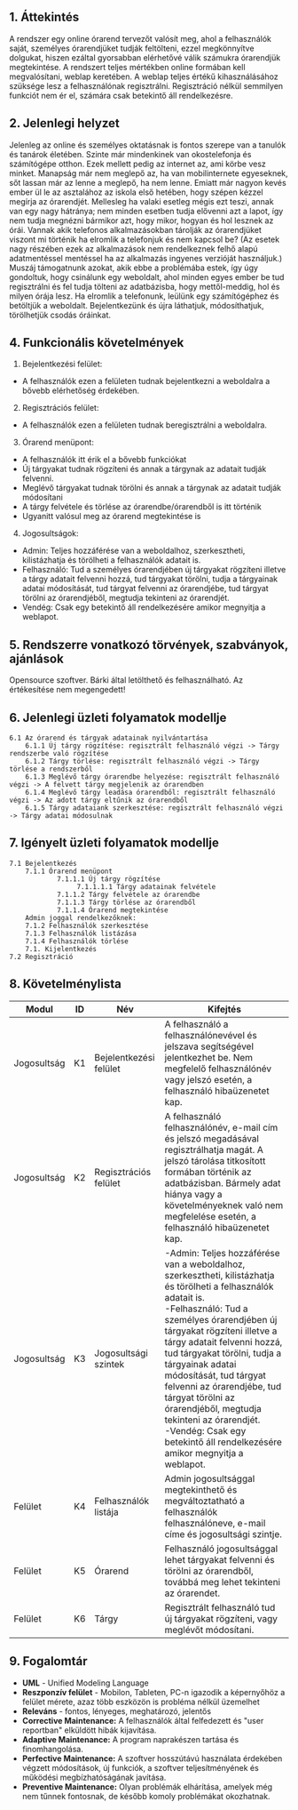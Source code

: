 ## 1. Áttekintés

A rendszer egy online órarend tervezőt valósít meg, ahol a felhasználók saját, személyes órarendjüket tudják feltölteni, ezzel megkönnyítve dolgukat, hiszen ezáltal gyorsabban elérhetővé válik számukra órarendjük megtekintése. 
A rendszert teljes mértékben online formában kell megvalósítani, weblap keretében. 
A weblap teljes értékű kihasználásához szüksége lesz a felhasználónak regisztrálni. 
Regisztráció nélkül semmilyen funkciót nem ér el, számára csak betekintő áll rendelkezésre.

## 2. Jelenlegi helyzet

Jelenleg az online és személyes oktatásnak is fontos szerepe van a tanulók és tanárok életében. Szinte már mindenkinek van okostelefonja és számítógépe otthon. 
Ezek mellett pedig az internet az, ami körbe vesz minket. Manapság már nem meglepő az, ha van mobilinternete egyeseknek, sőt lassan már az lenne a meglepő, ha nem lenne. 
Emiatt már nagyon kevés ember ül le az asztalához az iskola első hetében, hogy szépen kézzel megírja az órarendjét.
Mellesleg ha valaki esetleg mégis ezt teszi, annak van egy nagy hátránya; nem minden esetben tudja elővenni azt a lapot, így nem tudja megnézni bármikor azt, hogy mikor, hogyan és hol lesznek az órái.
Vannak akik telefonos alkalmazásokban tárolják az órarendjüket viszont mi történik ha elromlik a telefonjuk és nem kapcsol be?
(Az esetek nagy részében ezek az alkalmazások nem rendelkeznek felhő alapú adatmentéssel mentéssel ha az alkalmazás ingyenes verzióját használjuk.) 
Muszáj támogatnunk azokat, akik ebbe a problémába estek, így úgy gondoltuk, hogy csinálunk egy weboldalt, ahol minden egyes ember be tud regisztrálni és fel tudja tölteni az adatbázisba, hogy mettől-meddig, hol és milyen órája lesz. Ha elromlik a telefonunk, leülünk egy számítógéphez és betöltjük a weboldalt. 
Bejelentkezünk és újra láthatjuk, módosíthatjuk, törölhetjük csodás óráinkat.

## 4. Funkcionális követelmények

1. Bejelentkezési felület:
 * A felhasználók ezen a felületen tudnak bejelentkezni a weboldalra a bővebb elérhetőség érdekében.
2. Regisztrációs felület:
 * A felhasználók ezen a felületen tudnak beregisztrálni a weboldalra.
3. Órarend menüpont:
 * A felhasználók itt érik el a bővebb funkciókat
 * Új tárgyakat tudnak rögzíteni és annak a tárgynak az adatait tudják felvenni.
 * Meglévő tárgyakat tudnak törölni és annak a tárgynak az adatait tudják módosítani
 * A tárgy felvétele és törlése az órarendbe/órarendből is itt történik
 * Ugyanitt valósul meg az órarend megtekintése is
4. Jogosultságok:
 * Admin: Teljes hozzáférése van a weboldalhoz, szerkesztheti, kilistázhatja és törölheti a felhasználók adatait is.
 * Felhasználó: Tud a személyes órarendjében új tárgyakat rögzíteni illetve a tárgy adatait felvenni hozzá, tud tárgyakat törölni, tudja a tárgyainak adatai módosítását, tud tárgyat felvenni az órarendjébe, tud tárgyat törölni az órarendjéből, megtudja tekinteni az órarendjét.
 * Vendég: Csak egy betekintő áll rendelkezésére amikor megnyitja a weblapot.

## 5. Rendszerre vonatkozó törvények, szabványok, ajánlások

Opensource szoftver. Bárki által letölthető és felhasználható. Az értékesítése nem megengedett!

## 6. Jelenlegi üzleti folyamatok modellje
    6.1 Az órarend és tárgyak adatainak nyilvántartása
        6.1.1 Új tárgy rögzítése: regisztrált felhasználó végzi -> Tárgy rendszerbe való rögzítése
        6.1.2 Tárgy törlése: regisztrált felhasználó végzi -> Tárgy törlése a rendszerből
        6.1.3 Meglévő tárgy órarendbe helyezése: regisztrált felhasználó végzi -> A felvett tárgy megjelenik az órarendben
        6.1.4 Meglévő tárgy leadása órarendből: regisztrált felhasználó végzi -> Az adott tárgy eltűnik az órarendből
        6.1.5 Tárgy adataiank szerkesztése: regisztrált felhasználó végzi -> Tárgy adatai módosulnak

## 7. Igényelt üzleti folyamatok modellje
    7.1 Bejelentkezés
        7.1.1 Órarend menüpont 
                7.1.1.1 Új tárgy rögzítése
                     7.1.1.1.1 Tárgy adatainak felvétele
                7.1.1.2 Tárgy felvétele az órarendbe
                7.1.1.3 Tárgy törlése az órarendből
                7.1.1.4 Órarend megtekintése
        Admin joggal rendelkezőknek:
        7.1.2 Felhasználók szerkesztése
        7.1.3 Felhasználók listázása
        7.1.4 Felhasználók törlése
        7.1. Kijelentkezés
    7.2 Regisztráció

## 8. Követelménylista

Modul | ID | Név | Kifejtés
--- | --- | --- | ----------------------------------------------------------------------
Jogosultság | K1 | Bejelentkezési felület | A felhasználó a felhasználónevével és jelszava segítségével jelentkezhet be. Nem megfelelő felhasználónév vagy jelszó esetén, a felhasználó hibaüzenetet kap.
Jogosultság | K2 | Regisztrációs felület | A felhasználó felhasználónév, e-mail cím és jelszó megadásával regisztrálhatja magát. A jelszó tárolása titkosított formában történik az adatbázisban. Bármely adat hiánya vagy a követelményeknek való nem megfelelése esetén, a felhasználó hibaüzenetet kap.
Jogosultság | K3 | Jogosultsági szintek | -Admin: Teljes hozzáférése van a weboldalhoz, szerkesztheti, kilistázhatja és törölheti a felhasználók adatait is. <br> -Felhasználó: Tud a személyes órarendjében új tárgyakat rögzíteni illetve a tárgy adatait felvenni hozzá, tud tárgyakat törölni, tudja a tárgyainak adatai módosítását, tud tárgyat felvenni az órarendjébe, tud tárgyat törölni az órarendjéből, megtudja tekinteni az órarendjét. <br> -Vendég: Csak egy betekintő áll rendelkezésére amikor megnyitja a weblapot.
Felület | K4 | Felhasználók listája | Admin jogosultsággal megtekinthető és megváltoztatható a felhasználók felhasználóneve, e-mail címe és jogosultsági szintje.
Felület | K5 | Órarend | Felhasználó jogosultsággal lehet tárgyakat felvenni és törölni az órarendből, továbbá meg lehet tekinteni az órarendet.
Felület | K6 | Tárgy | Regisztrált felhasználó tud új tárgyakat rögzíteni, vagy meglévőt módosítani.

## 9. Fogalomtár

- **UML** - Unified Modeling Language
- **Reszponzív felület** - Mobilon, Tableten, PC-n igazodik a
képernyőhöz a felület mérete, azaz több eszközön is probléma nélkül
üzemelhet
- **Releváns** - fontos, lényeges, meghatározó, jelentős
- **Corrective Maintenance:** A felhasználók által felfedezett és "user reportban"
elküldött hibák kijavítása.
- **Adaptive Maintenance:** A program naprakészen tartása és finomhangolása.
- **Perfective Maintenance:** A szoftver hosszútávú használata érdekében végzett
módosítások, új funkciók, a szoftver teljesítményének és működési
megbízhatóságának javítása.
- **Preventive Maintenance:** Olyan problémák elhárítása, amelyek még nem
tűnnek fontosnak, de később komoly problémákat okozhatnak.